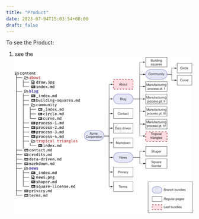 ```yaml
---
title: "Product"
date: 2023-07-04T15:03:54+08:00
draft: false
---
```

To see the Product:
1. see the ![Picture](resources/_gen/images/Figure4.6.svg)
